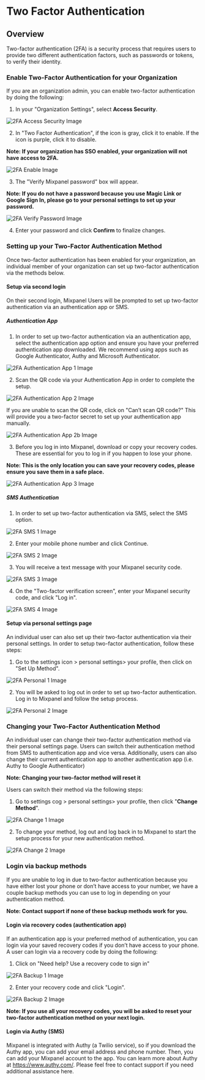 # Two Factor Authentication


## Overview

Two-factor authentication (2FA) is a security process that requires users to provide two different authentication factors, such as passwords or tokens, to verify their identity.

### Enable Two-Factor Authentication for your Organization

If you are an organization admin, you can enable two-factor authentication by doing the following:

1. In your "Organization Settings", select **Access Security**.

![2FA Access Security Image](/2fa_access_security.png)

2. In "Two Factor Authentication", if the icon is gray, click it to enable. If the icon is purple, click it to disable.

**Note: If your organization has SSO enabled, your organization will not have access to 2FA.**

![2FA Enable Image](/2fa_enable_2fa.png)

3. The "Verify Mixpanel password" box will appear.

**Note: If you do not have a password because you use Magic Link or Google Sign In, please go to your personal settings to set up your password.**

![2FA Verify Password Image](/2fa_verify_password.png)

4. Enter your password and click **Confirm** to finalize changes.

### Setting up your Two-Factor Authentication Method

Once two-factor authentication has been enabled for your organization, an individual member of your organization can set up two-factor authentication via the methods below.

#### Setup via second login

On their second login, Mixpanel Users will be prompted to set up two-factor authentication via an authentication app or SMS.

##### Authentication App

1. In order to set up two-factor authentication via an authentication app, select the authentication app option and ensure you have your preferred authentication app downloaded. We recommend using apps such as Google Authenticator, Authy and Microsoft Authenticator.

![2FA Authentication App 1 Image](/2fa_authentication_app1.png)

2. Scan the QR code via your Authentication App in order to complete the setup.

![2FA Authentication App 2 Image](/2fa_authentication_app2.png)

If you are unable to scan the QR code, click on "Can’t scan QR code?" This will provide you a two-factor secret to set up your authentication app manually.

![2FA Authentication App 2b Image](/2fa_authentication_app2b.png)

3. Before you log in into Mixpanel, download or copy your recovery codes. These are essential for you to log in if you happen to lose your phone.

**Note: This is the only location you can save your recovery codes, please ensure you save them in a safe place.**

![2FA Authentication App 3 Image](/2fa_authentication_app3.png)

##### SMS Authentication

1. In order to set up two-factor authentication via SMS, select the SMS option.

![2FA SMS 1 Image](/2fa_sms1.png)

2. Enter your mobile phone number and click Continue.

![2FA SMS 2 Image](/2fa_sms2.png)

3. You will receive a text message with your Mixpanel security code.

![2FA SMS 3 Image](/2fa_sms3.png)

4. On the "Two-factor verification screen", enter your Mixpanel security code, and click "Log in".

![2FA SMS 4 Image](/2fa_sms4.png)

#### Setup via personal settings page

An individual user can also set up their two-factor authentication via their personal settings. In order to setup two-factor authentication, follow these steps:

1. Go to the settings icon > personal settings> your profile, then click on "Set Up Method".

![2FA Personal 1 Image](/2fa_personal1.png)

2. You will be asked to log out in order to set up two-factor authentication. Log in to Mixpanel and follow the setup process.

![2FA Personal 2 Image](/2fa_personal2.png)

### Changing your Two-Factor Authentication Method

An individual user can change their two-factor authentication method via their personal settings page. Users can switch their authentication method from SMS to authentication app and vice versa. Additionally, users can also change their current authentication app to another authentication app (i.e. Authy to Google Authenticator)

**Note: Changing your two-factor method will reset it**

Users can switch their method via the following steps:

1. Go to settings cog > personal settings> your profile, then click "**Change Method**".

![2FA Change 1 Image](/2fa_change1.png)

2. To change your method, log out and log back in to Mixpanel to start the setup process for your new authentication method.

![2FA Change 2 Image](/2fa_change2.png)

### Login via backup methods

If you are unable to log in due to two-factor authentication because you have either lost your phone or don’t have access to your number, we have a couple backup methods you can use to log in depending on your authentication method.

**Note: Contact support if none of these backup methods work for you.**

#### Login via recovery codes (authentication app)

If an authentication app is your preferred method of authentication, you can login via your saved recovery codes if you don’t have access to your phone. A user can login via a recovery code by doing the following:

1. Click on "Need help? Use a recovery code to sign in"

![2FA Backup 1 Image](/2fa_backup1.png)

2. Enter your recovery code and click "Login".

![2FA Backup 2 Image](/2fa_backup2.png)

**Note: If you use all your recovery codes, you will be asked to reset your two-factor authentication method on your next login.**

#### Login via Authy (SMS)

Mixpanel is integrated with Authy (a Twilio service), so if you download the Authy app, you can add your email address and phone number. Then, you can add your Mixpanel account to the app. You can learn more about Authy at https://www.authy.com/. Please feel free to contact support if you need additional assistance here.
